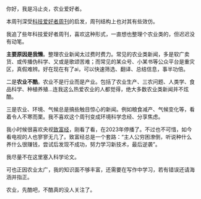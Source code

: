 
你好，我是冯止炎，农业爱好者。

本周刊深受[科技爱好者周刊](https://github.com/ruanyf/weekly/)的启发，周刊结构上也对其有些效仿。

我追了些年科技爱好者周刊，喜欢这种形式，一直想也整理个农业类的，但迟迟没有动笔。

**主要原因是我懒**。整理农业新闻太过费时费力。常见的农业类新闻，多是软广卖货、或传播伪科学、又或是歌颂苦难；而常见的某众号、小某书等公众平台是重灾区，真假难辨。好在现在有了ai，可以快速筛选、翻译、总结信息，事半功倍。

二是**农业不酷**。农业不是行业而是产业。包括了农业生产、三农问题、人类学、食品科学、种植养殖...连我这么热爱农业的人都觉得，绝大多数农业类新闻并不炫酷。

三是农业、环境、气候总是搞些触目惊心的新闻。例如粮食减产、气候变化等，看着令人不寒而栗。我不喜欢这个周刊变成环境科学念经、分享焦虑。

我小时候很喜欢央视[致富经](https://tv.cctv.com/lm/zfj/)，刚看了看，在2023年停播了。不过也不可惜，如今看电视的人也寥寥无几了。致富经总是一个套路：“主人公穷困潦倒，听说种什么养什么很赚钱，尝试后发现不成功，努力学习新技术，最后逆袭”。


我尽量不在这里塞入科学论文。

可也正因农业太广，我的知识面不够丰富，还需要在写作中学习，若有错误还请海涵并指正。

农业，先酷吧，不酷真的没人关注了。